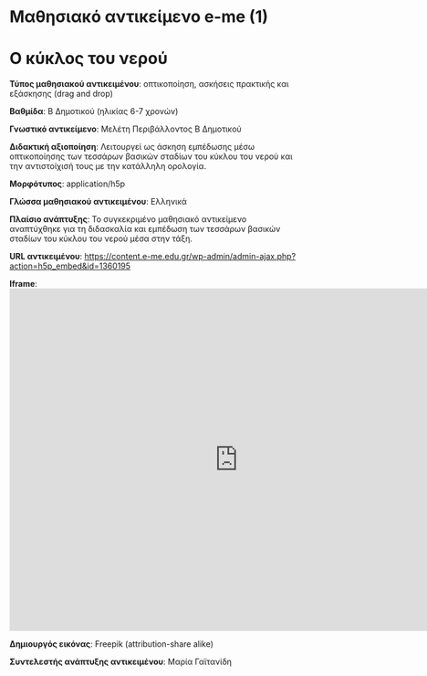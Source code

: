 # Μαθησιακό αντικείμενο e-me (1)

# Ο κύκλος του νερού 

**Τύπος μαθησιακού αντικειμένου**: οπτικοποίηση, ασκήσεις πρακτικής και εξάσκησης (drag and drop)

**Βαθμίδα**: Β Δημοτικού (ηλικίας 6-7 χρονών) 

**Γνωστικό αντικείμενο**: Μελέτη Περιβάλλοντος Β Δημοτικού

**Διδακτική αξιοποίηση**: Λειτουργεί ως άσκηση εμπέδωσης μέσω οπτικοποίησης των τεσσάρων βασικών σταδίων του κύκλου του νερού και την αντιστοίχισή τους με την κατάλληλη ορολογία.

**Μορφότυπος**: application/h5p

**Γλώσσα μαθησιακού αντικειμένου**: Ελληνικά

**Πλαίσιο ανάπτυξης**: Το συγκεκριμένο μαθησιακό αντικείμενο αναπτύχθηκε για τη διδασκαλία και εμπέδωση των τεσσάρων βασικών σταδίων του κύκλου του νερού μέσα στην τάξη.

**URL αντικειμένου**: https://content.e-me.edu.gr/wp-admin/admin-ajax.php?action=h5p_embed&id=1360195 

**Iframe**: <iframe src="https://content.e-me.edu.gr/wp-admin/admin-ajax.php?action=h5p_embed&id=1360195" width="800" height="600" frameborder="0" allowfullscreen="allowfullscreen"></iframe><script src="https://content.e-me.edu.gr/wp-content/plugins/h5p/h5p-php-library/js/h5p-resizer.js" charset="UTF-8"></script> 

**Δημιουργός εικόνας**: Freepik (attribution-share alike)

**Συντελεστής ανάπτυξης αντικειμένου**: Μαρία Γαϊτανίδη
